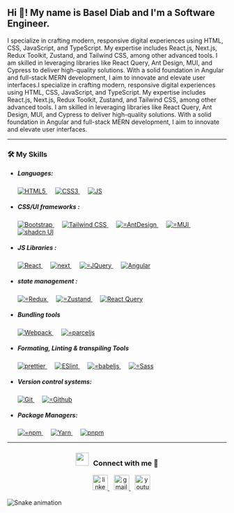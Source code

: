 
<h2 align="left">Hi 👋! My name is Basel Diab and I'm a Software Engineer.</h2>

<div style="display: flex; flex-wrap: wrap; gap: 10px; align-items: flex-start;">
    I specialize in crafting modern, responsive digital experiences using HTML, CSS, JavaScript, and TypeScript. My expertise includes React.js, Next.js, Redux Toolkit, Zustand, and Tailwind CSS, among other advanced tools. I am skilled in leveraging libraries like React Query, Ant Design, MUI, and Cypress to deliver high-quality solutions. With a solid foundation in Angular and full-stack MERN development, I aim to innovate and elevate user interfaces.I specialize in crafting modern, responsive digital experiences using HTML, CSS, JavaScript, and TypeScript. My expertise includes React.js, Next.js, Redux Toolkit, Zustand, and Tailwind CSS, among other advanced tools. I am skilled in leveraging libraries like React Query, Ant Design, MUI, and Cypress to deliver high-quality solutions. With a solid foundation in Angular and full-stack MERN development, I aim to innovate and elevate user interfaces.
</div>

  ---

### 🛠️ My Skills

- ##### Languages:
  <p>
    <a href="https://developer.mozilla.org/en-US/docs/Web/HTML">
      <img alt="HTML5" src="https://img.shields.io/badge/HTML-e34f26?style=for-the-badge&logo=html5&logoColor=white"/>
    </a>
  &emsp;
  <a href="https://developer.mozilla.org/en-US/docs/Web/CSS">
      <img alt="CSS3" src="https://img.shields.io/badge/CSS3-2299F8?style=for-the-badge&logo=CSS3&logoColor=white"/>
    </a>
    &emsp;
  <a href="https://developer.mozilla.org/en-US/docs/Web/JavaScript">
      <img alt="JS" src="https://img.shields.io/badge/Javascript-f7df1e?style=for-the-badge&logo=Javascript&logoColor=white"/>
    </a>

  <!-- &emsp;
  <a href="https://www.python.org">
      <img alt="Python" src="https://img.shields.io/badge/ Python-F2A22C?style=for-the-badge&logo=python&logoColor=white"/>
    </a> -->
  </p>


- ##### CSS/UI frameworks :
  <p>
  <a href="https://getbootstrap.com" target="_blank" rel="noreferrer">  <img alt="Bootstrap" src="https://img.shields.io/badge/Bootstrap-533979?style=for-the-badge&logo=Bootstrap&logoColor=white"/> </a>
  &emsp;
  <a href="https://tailwindcss.com/">
      <img alt="Tailwind CSS" src="https://img.shields.io/badge/Tailwind CSS-19B5B2?style=for-the-badge&logo=tailwindcss&logoColor=white"/>
    </a>
	    &emsp;
    <a href="https://ant.design/">
      <img alt="=AntDesign" src="https://img.shields.io/badge/Ant%20Design-0170FE?style=for-the-badge&logo=antdesign&logoColor=white"/>
    </a>
    &emsp;
    <a href="https://mui.com">
      <img alt="=MUI" src="https://img.shields.io/badge/MUI-007FFF?style=for-the-badge&logo=MUI&logoColor=white"/>
    </a>  
    &emsp;
    <a href="https://ui.shadcn.com/">
  <img alt="shadcn UI" src="https://img.shields.io/badge/shadcn%20UI-000000?style=for-the-badge&logoColor=white"/>
</a> 
  </p>
  
- ##### JS Libraries :
  <p>
  <a href="https://reactjs.org/" target="_blank" rel="noreferrer">  <img alt="React" src="https://img.shields.io/badge/React-00d8ff?style=for-the-badge&logo=React&logoColor=white"/> </a>
  &emsp;
  <a href="https://nextjs.org/" target="_blank" rel="noreferrer">  <img alt="next" src="https://img.shields.io/badge/Next.js-000000?style=for-the-badge&logo=nextdotjs&logoColor=white"/> </a>
  &emsp;
  <a href="https://jquery.com">
      <img alt="=JQuery" src="https://img.shields.io/badge/JQuery-0769AD?style=for-the-badge&logo=JQuery&logoColor=white"/>
    </a>
  &emsp;
  <a href="https://angular.io/">
    <img alt="Angular" src="https://img.shields.io/badge/Angular-DD0031?style=for-the-badge&logo=angular&logoColor=white"/>
  </a>
  </p>

- ##### state management :
    <p>
     <a href="https://redux.js.org">
      <img alt="=Redux" src="https://img.shields.io/badge/Redux-764ABC?style=for-the-badge&logo=Redux&logoColor=white"/>
     </a>
     &emsp;
     <a href="https://zustand-demo.pmnd.rs/">
      <img alt="=Zustand" src="https://img.shields.io/badge/Zustand-007ACC?style=for-the-badge&logo=zustand&logoColor=white"/>
     </a>
     &emsp;
     <a href="https://tanstack.com/query/latest/docs/framework/react/overview">
  <img alt="React Query" src="https://img.shields.io/badge/React%20Query-FF4154?style=for-the-badge&logo=react-query&logoColor=white"/>
</a>
  </p>

- ##### Bundling tools
  <p>
  <a href="https://webpack.js.org" target="_blank" rel="noreferrer">  <img alt="Webpack" src="https://img.shields.io/badge/Webpack-1B74BA?style=for-the-badge&logo=Webpack&logoColor=white"/> </a>
  &emsp;
  <a href="https://parceljs.org/">
      <img alt="=parceljs" src="https://img.shields.io/badge/parceljs-DCAA75?style=for-the-badge&logo=parceljs&logoColor=white"/>
    </a>
  </p>

- ##### Formating, Linting & transpiling Tools
  <p>
  <a href="https://prettier.io/" target="_blank" rel="noreferrer">  <img alt="prettier" src="https://img.shields.io/badge/prettier-56B3B4?style=for-the-badge&logo=prettier&logoColor=white"/> </a>
  &emsp;
  <a href="https://eslint.org/" target="_blank" rel="noreferrer">  <img alt="ESlint" src="https://img.shields.io/badge/ESlint-472FB9?style=for-the-badge&logo=ESlint&logoColor=white"/> </a>
  &emsp;
  <a href="https://babeljs.io/">
      <img alt="=babeljs" src="https://img.shields.io/badge/babel-E2C837?style=for-the-badge&logo=babel&logoColor=white"/>
    </a>
    &emsp;
    <a href="https://sass-lang.com">
      <img alt="=Sass" src="https://img.shields.io/badge/Sass-C66394?style=for-the-badge&logo=Sass&logoColor=white"/>
    </a>
  </p>

- ##### Version control systems:
  <p>
  <a href="https://git-scm.com" target="_blank" rel="noreferrer">
  <img alt="Git" src="https://img.shields.io/badge/Git-c9510c?style=for-the-badge&logo=Git&logoColor=white"/>
  </a>
  &emsp;
  <a href="https://github.com">
      <img alt="=Github"
      src="https://img.shields.io/badge/Github-4078c0?style=for-the-badge&logo=Github&logoColor=white"/>
    </a>
  </p>

- ##### Package Managers:
  <p>
  <a href="https://docs.npmjs.com">
      <img alt="=npm" src="https://img.shields.io/badge/NPM-333333?style=for-the-badge&logo=NPM&logoColor=white"/>
    </a>
  &emsp;
  <a href="https://yarnpkg.com/" target="_blank" rel="noreferrer"> <img alt="Yarn" src="https://img.shields.io/badge/Yarn-2C8EBB?style=for-the-badge&logo=Yarn&logoColor=white"/> </a>
  &emsp;
  <a href="https://pnpm.io/" target="_blank" rel="noreferrer"> <img alt="pnpm" src="https://img.shields.io/badge/pnpm-333333?style=for-the-badge&logo=pnpm&logoColor=white"/> </a>
  </p>

---

<h3 align="center" > <img src="https://media.giphy.com/media/iY8CRBdQXODJSCERIr/giphy.gif" width="30" height="30" style="margin-right: 10px;">Connect with me 🤝 </h3>

 <div align="center"  class="icons-social" style="margin-left: 10px;">


   <a style="margin-left: 10px;"  target="_blank" href="https://www.linkedin.com/in/basel-diab-94b526259/">
	     <img src="https://img.shields.io/static/v1?message=LinkedIn&logo=linkedin&label=&color=0077B5&logoColor=white&labelColor=&style=for-the-badge" height="35" alt="linkedin logo"  />
   </a>
    <a style="margin-left: 10px;" target="_blank" href="mailto:baseldaib21@gmail.com">
  <img src="https://img.shields.io/static/v1?message=Gmail&logo=gmail&label=&color=D14836&logoColor=white&labelColor=&style=for-the-badge" height="35" alt="gmail logo"  />
    </a>
    <a style="margin-left: 10px;" target="_blank" href="https://www.youtube.com/@baseldiab4988">
   <img src="https://img.shields.io/static/v1?message=Youtube&logo=youtube&label=&color=FF0000&logoColor=white&labelColor=&style=for-the-badge" height="35" alt="youtube logo"  />
    </a>
</div>


<br clear="both">

<img src="https://raw.githubusercontent.com/Baseldiab/Baseldiab/output/snake.svg" alt="Snake animation" />

###
   
